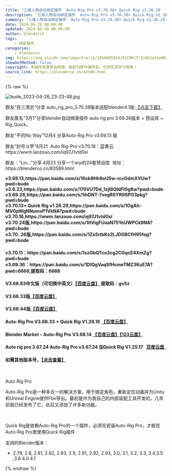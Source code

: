 ```yaml
---
title: "三维人物自动绑定插件  Auto-Rig Pro v3.70.38+ Quick Rig v1.26.29   Auto Rig Pro 最新版3.71.12"
description: "三维人物自动绑定插件  Auto-Rig Pro v3.70.38+ Quick Rig v1.26.29   Auto Rig Pro 最新版3.71.12"
summary: "三维人物自动绑定插件  Auto-Rig Pro v3.70.38+ Quick Rig v1.26.29   Auto Rig Pro 最新版3.71.12"
date: 2024-06-28 00:00:00
updated: 2024-06-28 00:00:00
author: blenderit
tags: 
    - 绑定插件
categories:
    - blenderco
img: https://img.alicdn.com/imgextra/i1/1856665554/O1CN01Tr3j6K1qtma9K32uC_!!1856665554.jpg
showGetMethod: false
copyright: 本插件资源来自网络，版权归原作者所有，仅供交流学习使用！
source_link: https://blenderco.cn/43508.html
---
```


{% raw %}
<p><img class="aligncenter" src="https://img.alicdn.com/imgextra/i1/1856665554/O1CN01Tr3j6K1qtma9K32uC_!!1856665554.jpg" alt="bude_2023-04-26_23-23-48.jpg"></p><p>群友“丑三清志”分享 auto_rig_pro_3.70.38版本适配blender4.1版:<a href="https://pan.baidu.com/s/1QIOAk1ygpLKf3Xp6hejykQ?pwd=bude">【点击下载】</a></p><p>群友匿名“3月1”分享blender自动绑骨插件 auto rig pro 3.69.36版本 + 预设库 + Rig_Quick。</p><p>群友“不的No Way”12月4 分享Auto-Rig Pro v3.69.13 版</p><p>群友“封号斗罗”4月21  Auto Rig-Pro v3.70.18：蓝奏云https://wwm.lanzouo.com/iq97J1vtd0xi</p><p>群友：“Lin…”分享 4月23 分享一个arp的24套预设库  地址：https://blenderco.cn/83589.html</p><p><strong>v3.69.13,https://pan.baidu.com/s/16zk8Hh8eU5w-rcvGdmXVUw?pwd=bude</strong><br>
<strong>v3.6.23,https://pan.baidu.com/s/170VU7Dd_1zjI6QIdFI0g8w?pwd=bude </strong><br>
<strong>v3.69.28,https://pan.baidu.com/s/1ihDNT-7xegRSYR9SPO3pkg?pwd=bude</strong><br>
<strong>v3.70.13+ Quick Rig v1.26.29,https://pan.baidu.com/s/1OgAh-MVGpWgNNumxP1VkNA?pwd=bude </strong><br>
<strong>v3.70.18,https://wwm.lanzouo.com/iq97J1vtd0xi</strong><br>
<strong>v3.70.24版,https://pan.baidu.com/s/1ltVigFUuaN75YeUWPCk9NA?pwd=bude</strong><br>
<strong>v3.70..26版,https://pan.baidu.com/s/1Zs5rtbKe2LJDGBCfH95fog?pwd=bude</strong></p><h4>v3.70.11：https://pan.baidu.com/s/1szGbQTco3cg2CGqcE4XmZg?pwd=bude<br>
v3.69.36：https://pan.baidu.com/s/1DIQgVaqSfHcmeTMZ3KuE7A?pwd=6666,提取码：6666</h4><h4>V3.68.83中文版（可切换中英文）<a href="https://pan.baidu.com/s/1WQiD0n0H_T5ynZkk1AfCmg?pwd=gv5z">【百度云盘】</a> 提取码：gv5z</h4><h4>V3.68.33版<a href="https://pan.baidu.com/s/1zvOZBQAtfs2hEYeOCaGfEQ?pwd=bude">【百度云盘】</a></h4><h4>V3.68.44版<a href="https://pan.baidu.com/s/1N0k8ONe8uur21TtHTyTwKw?pwd=bude">【百度云盘】</a></h4><h4>Auto-Rig Pro V3.68.33 + Quick Rig V1.26.16 <a href="https://pan.baidu.com/s/1zvOZBQAtfs2hEYeOCaGfEQ?pwd=bude">【百度云盘】</a></h4><h4>Blender Market – Auto-Rig Pro V3.68.14 <a href="https://pan.baidu.com/s/1o52fV7SXiG4_Ti3BJANlsA?pwd=bude">【百度云盘】</a><a href="https://www.123pan.com/s/DNZ0Vv-1rH8d">【123云盘】</a></h4><h4>Auto rig pro 3.67.24 Auto-Rig Pro v3.67.24 加Quick Rig V1.25.17   <strong><a href="https://pan.baidu.com/s/1huAY15L5JFAEmLA3izWiuA?pwd=bude">百度云盘  </a></strong></h4><h4>如需其他版本号，<a href="https://blenderco.cn/?s=Auto-Rig&amp;cat="><strong>【点击查看】</strong></a></h4><p> </p><p>Auto Rig Pro</p><p>Auto-Rig Pro是一种多合一的解决方案，用于绑定角色，重新定位动画并为Unity和Unreal Engine提供Fbx导出。最初是作为我自己的内部装配工具开发的，几年前我已经发布了它，此后又添加了许多新功能。</p><p> </p><p>Quick Rig是依赖Auto-Rig Pro的一个插件，必须先安装Auto-Rig Pro，才能在Auto-Rig Pro里使用Quick Rig插件</p><p>支持的Blender版本：</p><ul>
<li>2.79, 2.8, 2.81, 2.82, 2.83, 2.9, 2.91, 2.92, 2.93, 3.0, 3.1, 3.2, 3.3, 3.4,3.5 ,3.6 4.0 4.1</li>
</ul>
<div style="display: none">blenderco</div>
{% endraw %}